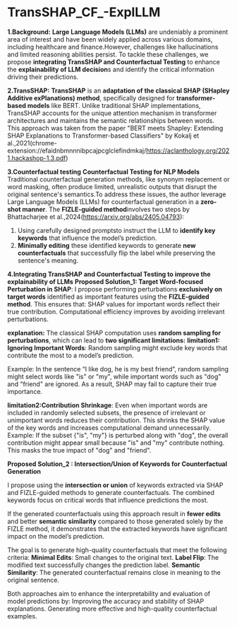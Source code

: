 # TransSHAP_CF_-ExplLLM
**1.Background:**
**Large Language Models (LLMs)** are undeniably a prominent area of interest and have been widely applied across various domains, including healthcare and finance.However, challenges like hallucinations and limited reasoning abilities persist. To tackle these challenges, we propose **integrating TransSHAP and Counterfactual Testing** to enhance the **explainability of LLM decision**s and identify the critical information driving their predictions.

**2.TransSHAP:**
**TransSHAP** is an **adaptation of the classical SHAP (SHapley Additive exPlanations) method**, specifically designed for **transformer-based models** like BERT. Unlike traditional SHAP implementations, TransSHAP accounts for the unique attention mechanism in transformer architectures and maintains the semantic relationships between words.  
This approach was taken from the paper "BERT meets Shapley: Extending SHAP Explanations to Transformer-based Classifiers" by Kokalj et al.,2021(chrome-extension://efaidnbmnnnibpcajpcglclefindmkaj/https://aclanthology.org/2021.hackashop-1.3.pdf)


**3.Counterfactual testing**
**Counterfactual Testing for NLP Models**
Traditional counterfactual generation methods, like synonym replacement or word masking, often produce limited, unrealistic outputs that disrupt the original sentence's semantics.To address these issues, the author leverage Large Language Models (LLMs) for counterfactual generation in a **zero-shot manner**. The **FIZLE-guided method**involves two steps by Bhattacharjee et al.,2024(https://arxiv.org/abs/2405.04793):
1.	Using carefully designed promptsto instruct the LLM to **identify key keywords** that influence the model’s prediction.
2.	**Minimally editing** these identified keywords to generate **new counterfactuals** that successfully flip the label while preserving the sentence's meaning.


**4.Integrating TransSHAP and Counterfactual Testing to improve the explainability of LLMs**
**Proposed Solution_1: Target Word-focused Perturbation in SHAP**:
I propose performing perturbations **exclusively on target words** identified as important features using the **FIZLE-guided method**. This ensures that:
SHAP values for important words reflect their true contribution.
Computational efficiency improves by avoiding irrelevant perturbations.

**explanation:**
The classical SHAP computation uses **random sampling for perturbations**, which can lead to **two significant limitations:**
**limitation1: Ignoring Important Words**: Random sampling might exclude key words that contribute the most to a model’s prediction.

Example: In the sentence “I like dog, he is my best friend”, random sampling might select words like "is" or "my", while important words such as "dog" and "friend" are ignored. As a result, SHAP may fail to capture their true importance.

**limitation2:Contribution Shrinkage**: Even when important words are included in randomly selected subsets, the presence of irrelevant or unimportant words reduces their contribution. This shrinks the SHAP value of the key words and increases computational demand unnecessarily.
Example: If the subset {"is", "my"} is perturbed along with "dog", the overall contribution might appear small because "is" and "my" contribute nothing. This masks the true impact of "dog" and "friend".

**Proposed Solution_2 : Intersection/Union of Keywords for Counterfactual Generation**

I propose using the **intersection or union** of keywords extracted via SHAP and FIZLE-guided methods to generate counterfactuals. The combined keywords focus on critical words that influence predictions the most.

If the generated counterfactuals using this approach result in **fewer edits** and better **semantic similarity** compared to those generated solely by the FIZLE method, it demonstrates that the extracted keywords have significant impact on the model’s prediction.

The goal is to generate high-quality counterfactuals that meet the following criteria:
**Minimal Edits**: Small changes to the original text.
**Label Flip**: The modified text successfully changes the prediction label.
**Semantic Similarity**: The generated counterfactual remains close in meaning to the original sentence.


Both approaches aim to enhance the interpretability and evaluation of model predictions by:
Improving the accuracy and stability of SHAP explanations.
Generating more effective and high-quality counterfactual examples.
